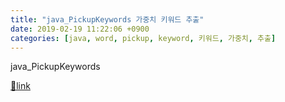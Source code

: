 ```yaml
---
title: "java_PickupKeywords 가중치 키워드 추출"
date: 2019-02-19 11:22:06 +0900
categories: [java, word, pickup, keyword, 키워드, 가중치, 추출]
---
```


java_PickupKeywords




[🔗link](http://www.mins01.com/mh/tech/read/1258)